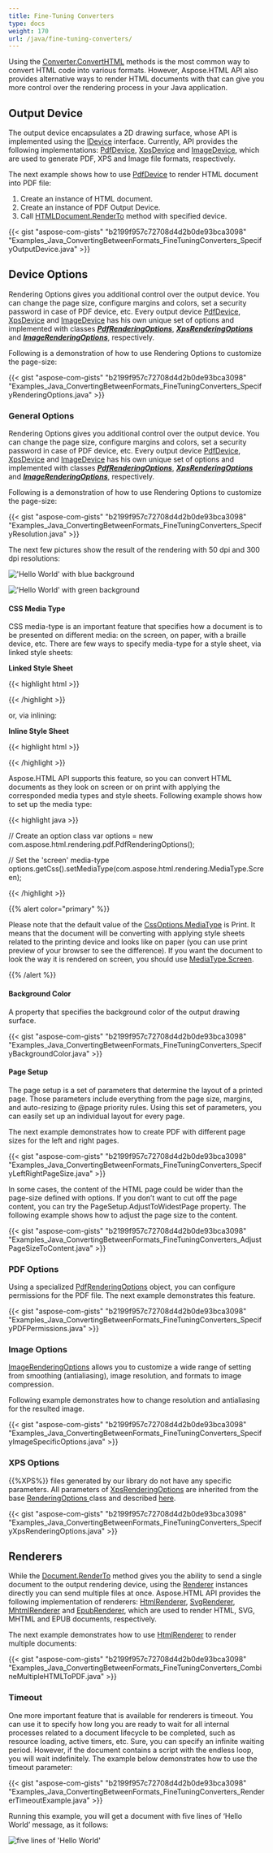 ```yaml
---
title: Fine-Tuning Converters
type: docs
weight: 170
url: /java/fine-tuning-converters/
---
```


Using the [Converter.ConvertHTML](https://apireference.aspose.com/java/html/aspose.html.converters/converter/methods/converthtml/index) methods is the most common way to convert HTML code into various formats. However, Aspose.HTML API also provides alternative ways to render HTML documents with that can give you more control over the rendering process in your Java application.
## **Output Device**
The output device encapsulates a 2D drawing surface, whose API is implemented using the [IDevice](https://apireference.aspose.com/java/html/aspose.html.rendering/idevice) interface. Currently, API provides the following implementations: [PdfDevice](https://apireference.aspose.com/java/html/aspose.html.rendering.pdf/pdfdevice), [XpsDevice](https://apireference.aspose.com/java/html/aspose.html.rendering.xps/xpsdevice) and [ImageDevice](https://apireference.aspose.com/java/html/aspose.html.rendering.image/imagedevice), which are used to generate PDF, XPS and Image file formats, respectively.

The next example shows how to use [PdfDevice](https://apireference.aspose.com/java/html/aspose.html.rendering.pdf/pdfdevice) to render HTML document into PDF file:

1. Create an instance of HTML document.
1. Create an instance of PDF Output Device.
1. Call [HTMLDocument.RenderTo](https://apireference.aspose.com/html/java/com.aspose.html/HTMLDocument/methods/renderto) method with specified device.

{{< gist "aspose-com-gists" "b2199f957c72708d4d2b0de93bca3098" "Examples_Java_ConvertingBetweenFormats_FineTuningConverters_SpecifyOutputDevice.java" >}}
## **Device Options**
Rendering Options gives you additional control over the output device. You can change the page size, configure margins and colors, set a security password in case of PDF device, etc. Every output device [PdfDevice](https://apireference.aspose.com/java/html/aspose.html.rendering.pdf/pdfdevice), [XpsDevice](https://apireference.aspose.com/java/html/aspose.html.rendering.xps/xpsdevice) and [ImageDevice](https://apireference.aspose.com/java/html/aspose.html.rendering.image/imagedevice) has his own unique set of options and implemented with classes [***PdfRenderingOptions***](https://apireference.aspose.com/java/html/aspose.html.rendering.pdf/pdfrenderingoptions), [***XpsRenderingOptions***](https://apireference.aspose.com/java/html/aspose.html.rendering.xps/xpsrenderingoptions) and [***ImageRenderingOptions***](https://apireference.aspose.com/java/html/aspose.html.rendering.image/imagerenderingoptions), respectively.

Following is a demonstration of how to use Rendering Options to customize the page-size:

{{< gist "aspose-com-gists" "b2199f957c72708d4d2b0de93bca3098" "Examples_Java_ConvertingBetweenFormats_FineTuningConverters_SpecifyRenderingOptions.java" >}}
### **General Options**
Rendering Options gives you additional control over the output device. You can change the page size, configure margins and colors, set a security password in case of PDF device, etc. Every output device [PdfDevice](https://apireference.aspose.com/java/html/aspose.html.rendering.pdf/pdfdevice), [XpsDevice](https://apireference.aspose.com/java/html/aspose.html.rendering.xps/xpsdevice) and [ImageDevice](https://apireference.aspose.com/java/html/aspose.html.rendering.image/imagedevice) has his own unique set of options and implemented with classes [***PdfRenderingOptions***](https://apireference.aspose.com/java/html/aspose.html.rendering.pdf/pdfrenderingoptions), [***XpsRenderingOptions***](https://apireference.aspose.com/java/html/aspose.html.rendering.xps/xpsrenderingoptions) and [***ImageRenderingOptions***](https://apireference.aspose.com/java/html/aspose.html.rendering.image/imagerenderingoptions), respectively.

Following is a demonstration of how to use Rendering Options to customize the page-size:

{{< gist "aspose-com-gists" "b2199f957c72708d4d2b0de93bca3098" "Examples_Java_ConvertingBetweenFormats_FineTuningConverters_SpecifyResolution.java" >}}

The next few pictures show the result of the rendering with 50 dpi and 300 dpi resolutions:

!['Hello World' with blue background](fine-tuning-converters_1.png)

!['Hello World' with green background](fine-tuning-converters_2.png)
#### **CSS Media Type**
CSS media-type is an important feature that specifies how a document is to be presented on different media: on the screen, on paper, with a braille device, etc. There are few ways to specify media-type for a style sheet, via linked style sheets:



**Linked Style Sheet**

{{< highlight html >}}

 <link rel="stylesheet" type="text/css" media="print" href="style.javas">

{{< /highlight >}}

or, via inlining:

**Inline Style Sheet**

{{< highlight html >}}

 <style type="text/css">

@media print {

  body{ color: #000000; }

}

</style>

{{< /highlight >}}

Aspose.HTML API supports this feature, so you can convert HTML documents as they look on screen or on print with applying the corresponded media types and style sheets. Following example shows how to set up the media type:

{{< highlight java >}}

 // Create an option class
 var options = new com.aspose.html.rendering.pdf.PdfRenderingOptions();

 // Set the 'screen' media-type
 options.getCss().setMediaType(com.aspose.html.rendering.MediaType.Screen);

{{< /highlight >}}

{{% alert color="primary" %}} 

Please note that the default value of the [CssOptions.MediaType](https://apireference.aspose.com/java/html/aspose.html.rendering/cssoptions/properties/mediatype) is Print. It means that the document will be converting with applying style sheets related to the printing device and looks like on paper (you can use print preview of your browser to see the difference). If you want the document to look the way it is rendered on screen, you should use [MediaType.Screen](https://apireference.aspose.com/html/java/com.aspose.html.rendering/MediaType).

{{% /alert %}} 
#### **Background Color**
A property that specifies the background color of the output drawing surface.

{{< gist "aspose-com-gists" "b2199f957c72708d4d2b0de93bca3098" "Examples_Java_ConvertingBetweenFormats_FineTuningConverters_SpecifyBackgroundColor.java" >}}
#### **Page Setup**
The page setup is a set of parameters that determine the layout of a printed page. Those parameters include everything from the page size, margins, and auto-resizing to @page priority rules. Using this set of parameters, you can easily set up an individual layout for every page.

The next example demonstrates how to create PDF with different page sizes for the left and right pages.



{{< gist "aspose-com-gists" "b2199f957c72708d4d2b0de93bca3098" "Examples_Java_ConvertingBetweenFormats_FineTuningConverters_SpecifyLeftRightPageSize.java" >}}

In some cases, the content of the HTML page could be wider than the page-size defined with options. If you don’t want to cut off the page content, you can try the PageSetup.AdjustToWidestPage property. The following example shows how to adjust the page size to the content. 

{{< gist "aspose-com-gists" "b2199f957c72708d4d2b0de93bca3098" "Examples_Java_ConvertingBetweenFormats_FineTuningConverters_AdjustPageSizeToContent.java" >}}
### **PDF Options**
Using a specialized [PdfRenderingOptions](https://apireference.aspose.com/java/html/aspose.html.rendering.pdf/pdfrenderingoptions) object, you can configure permissions for the PDF file. The next example demonstrates this feature.

{{< gist "aspose-com-gists" "b2199f957c72708d4d2b0de93bca3098" "Examples_Java_ConvertingBetweenFormats_FineTuningConverters_SpecifyPDFPermissions.java" >}}
### **Image Options**
[ImageRenderingOptions](https://apireference.aspose.com/java/html/aspose.html.rendering.image/imagerenderingoptions/properties/compression) allows you to customize a wide range of setting from smoothing (antialiasing), image resolution, and formats to image compression.

Following example demonstrates how to change resolution and antialiasing for the resulted image.

{{< gist "aspose-com-gists" "b2199f957c72708d4d2b0de93bca3098" "Examples_Java_ConvertingBetweenFormats_FineTuningConverters_SpecifyImageSpecificOptions.java" >}}
### **XPS Options**
{{%XPS%}} files generated by our library do not have any specific parameters. All parameters of [XpsRenderingOptions](https://apireference.aspose.com/java/html/aspose.html.rendering.xps/xpsrenderingoptions) are inherited from the base [RenderingOptions ](https://apireference.aspose.com/html/java/com.aspose.html.rendering/RenderingOptions#getPageSetup--)class and described [here](/html/java/fine-tuning-converters/#fine-tuningconverters-generaloptions).

{{< gist "aspose-com-gists" "b2199f957c72708d4d2b0de93bca3098" "Examples_Java_ConvertingBetweenFormats_FineTuningConverters_SpecifyXpsRenderingOptions.java" >}}
## **Renderers**
While the [Document.RenderTo](https://apireference.aspose.com/html/java/com.aspose.html.dom/Document/methods/renderto) method gives you the ability to send a single document to the output rendering device, using the [Renderer](https://apireference.aspose.com/java/html/aspose.html.rendering/renderer) instances directly you can send multiple files at once. Aspose.HTML API provides the following implementation of renderers: [HtmlRenderer](https://apireference.aspose.com/java/html/aspose.html.rendering.pdf/pdfdevice), [SvgRenderer](https://apireference.aspose.com/java/html/aspose.html.rendering.xps/xpsdevice), [MhtmlRenderer](https://apireference.aspose.com/java/html/aspose.html.rendering/mhtmlrenderer) and [EpubRenderer](https://apireference.aspose.com/java/html/aspose.html.rendering.image/imagedevice), which are used to render HTML, SVG, MHTML and EPUB documents, respectively.

The next example demonstrates how to use [HtmlRenderer](https://apireference.aspose.com/java/html/aspose.html.rendering/htmlrenderer) to render multiple documents:

{{< gist "aspose-com-gists" "b2199f957c72708d4d2b0de93bca3098" "Examples_Java_ConvertingBetweenFormats_FineTuningConverters_CombineMultipleHTMLToPDF.java" >}}
### **Timeout**
One more important feature that is available for renderers is timeout. You can use it to specify how long you are ready to wait for all internal processes related to a document lifecycle to be completed, such as resource loading, active timers, etc. Sure, you can specify an infinite waiting period. However, if the document contains a script with the endless loop, you will wait indefinitely. The example below demonstrates how to use the timeout parameter: 



{{< gist "aspose-com-gists" "b2199f957c72708d4d2b0de93bca3098" "Examples_Java_ConvertingBetweenFormats_FineTuningConverters_RendererTimeoutExample.java" >}}

Running this example, you will get a document with five lines of ‘Hello World’ message, as it follows:



![five lines of 'Hello World'](fine-tuning-converters_3.png)
